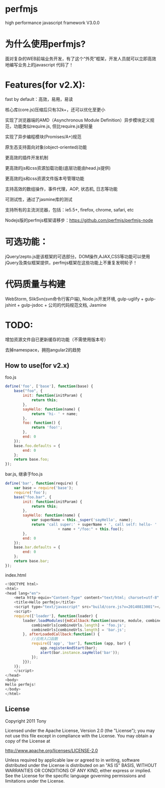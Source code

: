 perfmjs
=======
high performance javascript framework  V3.0.0

为什么使用perfmjs?　
=======
面对复杂的WEB前端业务开发，有了这个“外壳”框架，开发人员就可以立即高效地编写业务上的javascript 代码了！

Features(for v2.X):
=======
fast by default：高效，易用，易读

核心库(core.js)压缩后只有32k+，还可以优化至更小

实现了浏览器端的AMD（Asynchronous Module Definition）异步模块定义规范，功能类似require.js, 但比require.js更轻量

实现了异步编程模块(Promises/A+)规范

原生态支持面向对象(object-oriented)功能

更高效的插件开发机制

更高效的js和css资源加载功能(底层功能由head.js提供)

更高效的js和css资源文件版本号管理功能

支持高效的数组操作，事件代理，AOP, 状态机, 日志等功能

可测试性，通过了jasmine库的测试

支持所有的主流浏览器，包括：ie5.5+, firefox, chrome, safari, etc

Nodejs版的perfmjs框架请移步：https://github.com/perfmjs/perfmjs-node

可选功能：
=======
jQuery/zepto.js是该框架的可选部分。DOM操作,AJAX,CSS等功能可以使用jQuery及类似框架提供，perfmjs框架在这些功能上不重复发明轮子！


代码质量与构建
=======
WebStorm, SlikSvn(svn命令行客户端), Node.js开发环境, gulp-uglify + gulp-jshint + gulp-jsdoc + 公司的代码规范文档, Jasmine


TODO:
=======
增加资源文件自已更新缓存的功能（不需使用版本号）

去掉namespace，拥抱angular2的趋势


How to use(for v2.x)
-------
foo.js
```js
define('foo', ['base'], function(base) {
    base("foo", {
        init: function(initParam) {
            return this;
        },
        sayHello: function(name) {
            return 'hi- ' + name;
        },
        foo: function() {
            return 'foo!';
        },
        end: 0
    });
    base.foo.defaults = {
        end: 0
    };
    return base.foo;
});
```

bar.js, 继承于foo.js
```js
define('bar', function(require) {
    var base = require('base');
    require('foo');
    base("foo.bar", {
        init: function(initParam) {
            return this;
        },
        sayHello: function(name) {
            var superName = this._super('sayHello', name);
            return 'call super:' + superName + ', call self: hello- '
                        + name + "/foo:" + this.foo();
        },
        end: 0
    });
    base.bar.defaults = {
        end: 0
    };
    return base.bar;
});
```

index.html
```js
<!DOCTYPE html>
<html>
<head lang="en">
    <meta http-equiv="Content-Type" content="text/html; charset=utf-8" />
    <title>Hello perfmjs</title>
    <script type="text/javascript" src="build/core.js?v=20140813001"></script>
    <script>
    require(['loader'], function(loader) {
        loader.loadModules({mdCallback:function(source, module, combineUrls) {
            combineUrls[combineUrls.length] = 'foo.js';
            combineUrls[combineUrls.length] = 'bar.js';
        }, afterLoadedCallback:function() {
            //应用入口函数
            require(['app', 'bar'], function (app, bar) {
                app.registerAndStart(bar);
                alert(bar.instance.sayHello('bar'));
            });
        }});
    )};
    </script>
</head>
<body>
Hello perfmjs!
</body>
</html>
```

License
-------

Copyright 2011 Tony

Licensed under the Apache License, Version 2.0 (the "License");
you may not use this file except in compliance with the License.
You may obtain a copy of the License at

   http://www.apache.org/licenses/LICENSE-2.0

Unless required by applicable law or agreed to in writing, software
distributed under the License is distributed on an "AS IS" BASIS,
WITHOUT WARRANTIES OR CONDITIONS OF ANY KIND, either express or implied.
See the License for the specific language governing permissions and
limitations under the License.